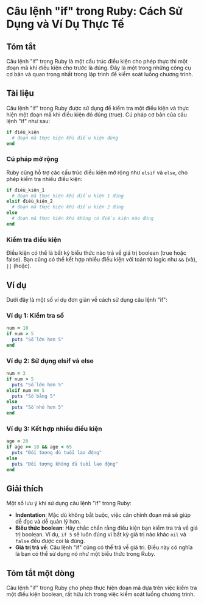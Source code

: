 <!--
Meta Description: # Câu lệnh "if" trong Ruby: Cách Sử Dụng và Ví Dụ Thực Tế ## Tóm tắt Câu lệnh "if" trong Ruby là một cấu trúc điều kiện cho phép thực thi một đoạn mã ...
Meta Keywords: điều, kiện, ruby, một, trong
-->

# Câu lệnh "if" trong Ruby: Cách Sử Dụng và Ví Dụ Thực Tế

## Tóm tắt
Câu lệnh "if" trong Ruby là một cấu trúc điều kiện cho phép thực thi một đoạn mã khi điều kiện cho trước là đúng. Đây là một trong những công cụ cơ bản và quan trọng nhất trong lập trình để kiểm soát luồng chương trình.

## Tài liệu
Câu lệnh "if" trong Ruby được sử dụng để kiểm tra một điều kiện và thực hiện một đoạn mã khi điều kiện đó đúng (true). Cú pháp cơ bản của câu lệnh "if" như sau:

```ruby
if điều_kiện
  # đoạn mã thực hiện khi điều kiện đúng
end
```

### Cú pháp mở rộng
Ruby cũng hỗ trợ các cấu trúc điều kiện mở rộng như `elsif` và `else`, cho phép kiểm tra nhiều điều kiện:

```ruby
if điều_kiện_1
  # đoạn mã thực hiện khi điều kiện 1 đúng
elsif điều_kiện_2
  # đoạn mã thực hiện khi điều kiện 2 đúng
else
  # đoạn mã thực hiện khi không có điều kiện nào đúng
end
```

### Kiểm tra điều kiện
Điều kiện có thể là bất kỳ biểu thức nào trả về giá trị boolean (true hoặc false). Bạn cũng có thể kết hợp nhiều điều kiện với toán tử logic như `&&` (và), `||` (hoặc).

## Ví dụ
Dưới đây là một số ví dụ đơn giản về cách sử dụng câu lệnh "if":

### Ví dụ 1: Kiểm tra số
```ruby
num = 10
if num > 5
  puts "Số lớn hơn 5"
end
```

### Ví dụ 2: Sử dụng elsif và else
```ruby
num = 3
if num > 5
  puts "Số lớn hơn 5"
elsif num == 5
  puts "Số bằng 5"
else
  puts "Số nhỏ hơn 5"
end
```

### Ví dụ 3: Kết hợp nhiều điều kiện
```ruby
age = 20
if age >= 18 && age < 65
  puts "Đối tượng đủ tuổi lao động"
else
  puts "Đối tượng không đủ tuổi lao động"
end
```

## Giải thích
Một số lưu ý khi sử dụng câu lệnh "if" trong Ruby:

- **Indentation**: Mặc dù không bắt buộc, việc căn chỉnh đoạn mã sẽ giúp dễ đọc và dễ quản lý hơn.
- **Biểu thức boolean**: Hãy chắc chắn rằng điều kiện bạn kiểm tra trả về giá trị boolean. Ví dụ, `if 5` sẽ luôn đúng vì bất kỳ giá trị nào khác `nil` và `false` đều được coi là đúng.
- **Giá trị trả về**: Câu lệnh "if" cũng có thể trả về giá trị. Điều này có nghĩa là bạn có thể sử dụng nó như một biểu thức trong Ruby.

## Tóm tắt một dòng
Câu lệnh "if" trong Ruby cho phép thực hiện đoạn mã dựa trên việc kiểm tra một điều kiện boolean, rất hữu ích trong việc kiểm soát luồng chương trình.